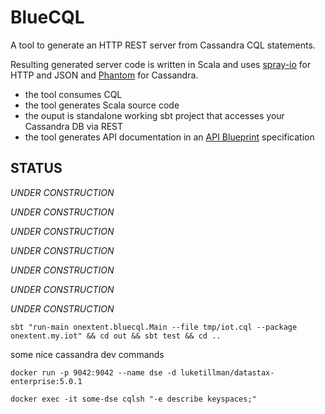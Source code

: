 # BlueCQL

A tool to generate an HTTP REST server from Cassandra CQL statements.

Resulting generated server code is written in Scala and uses [spray-io](http://spray.io/) for HTTP and JSON and [Phantom](https://github.com/outworkers/phantom) for Cassandra.

  * the tool consumes CQL
  * the tool generates Scala source code
  * the ouput is standalone working sbt project that accesses your Cassandra DB via REST
  * the tool generates API documentation in an [API Blueprint](https://apiblueprint.org/) specification

## STATUS

*UNDER CONSTRUCTION*

*UNDER CONSTRUCTION*

*UNDER CONSTRUCTION*

*UNDER CONSTRUCTION*

*UNDER CONSTRUCTION*

*UNDER CONSTRUCTION*

*UNDER CONSTRUCTION*

```
sbt "run-main onextent.bluecql.Main --file tmp/iot.cql --package onextent.my.iot" && cd out && sbt test && cd ..
```

some nice cassandra dev commands
```
docker run -p 9042:9042 --name dse -d luketillman/datastax-enterprise:5.0.1
```
```
docker exec -it some-dse cqlsh "-e describe keyspaces;"
```

